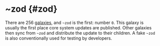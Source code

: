 # ~zod {#zod}

There are 256 [galaxies](galaxy.md), and `~zod` is the first: number `0`. This galaxy is usually the first place core system updates are published. Other galaxies then sync from `~zod` and distribute the update to their children. A fake `~zod` is also conventionally used for testing by developers.

